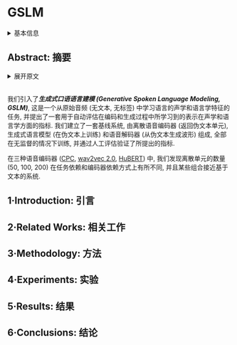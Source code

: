 # GSLM

<details>
<summary>基本信息</summary>

- 标题: "On Generative Spoken Language Modeling from Raw Audio"
- 作者:
  - 01 Kushal Lakhotia
  - 02 Evgeny Kharitonov
  - 03 Wei-Ning Hsu
  - 04 Yossi Adi
  - 05 Adam Polyak
  - 06 Benjamin Bolte
  - 07 Tu-Anh Nguyen
  - 08 Jade Copet
  - 09 Alexei Baevski
  - 10 Abdelrahman Mohamed
  - 11 Emmanuel Dupoux
- 链接:
  - [ArXiv](https://arxiv.org/abs/2102.01192)
  - [Publication](https://doi.org/10.1162/tacl_a_00430)
  - [Github](https://github.com/pytorch/fairseq/tree/master/examples/textless_nlp/gslm)
  - [Demo]
- 文件:
  - [ArXiv](_PDF/2102.01192v2__GSLM__On_Generative_Spoken_Language_Modeling_from_Raw_Audio.pdf)
  - [Publication](_PDF/2102.01192p0__GSLM__TACL2021.pdf)

</details>

## Abstract: 摘要

<details>
<summary>展开原文</summary>

We introduce ***Generative Spoken Language Modeling***, the task of learning the acoustic and linguistic characteristics of a language from raw audio (no text, no labels), and a set of metrics to automatically evaluate the learned representations at acoustic and linguistic levels for both encoding and generation.
We set up baseline systems consisting of a discrete speech encoder (returning pseudo-text units), a generative language model (trained on pseudo-text), and a speech decoder (generating a waveform from pseudo-text) all trained without supervision and validate the proposed metrics with human evaluation.
Across 3 speech encoders ([CPC](../SpeechRepresentation/2018.07.10_CPC.md), [wav2vec 2.0](../SpeechRepresentation/2020.06.20_Wav2Vec2.0.md), [HuBERT](../SpeechRepresentation/2021.06.14_HuBERT.md)), we find that the number of discrete units (50, 100, or 200) matters in a task-dependent and encoder-dependent way, and that some combinations approach text-based systems.

</details>
<br>

我们引入了***生成式口语语言建模 (Generative Spoken Language Modeling, GSLM)***, 这是一个从原始音频 (无文本, 无标签) 中学习语言的声学和语言学特征的任务, 并提出了一套用于自动评估在编码和生成过程中所学习到的表示在声学和语言学方面的指标.
我们建立了一套基线系统, 由离散语音编码器 (返回伪文本单元), 生成式语言模型 (在伪文本上训练) 和语音解码器 (从伪文本生成波形) 组成, 全部在无监督的情况下训练, 并通过人工评估验证了所提出的指标.

在三种语音编码器 ([CPC](../SpeechRepresentation/2018.07.10_CPC.md), [wav2vec 2.0](../SpeechRepresentation/2020.06.20_Wav2Vec2.0.md), [HuBERT](../SpeechRepresentation/2021.06.14_HuBERT.md)) 中, 我们发现离散单元的数量 (50, 100, 200) 在任务依赖和编码器依赖方式上有所不同, 并且某些组合接近基于文本的系统.

## 1·Introduction: 引言

## 2·Related Works: 相关工作

## 3·Methodology: 方法

## 4·Experiments: 实验

## 5·Results: 结果

## 6·Conclusions: 结论
